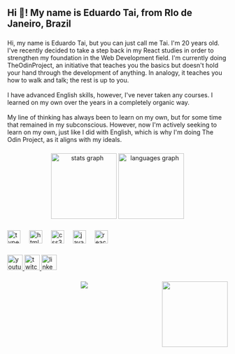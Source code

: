 <h2 align="left">Hi 👋! My name is Eduardo Tai, from RIo de Janeiro, Brazil</h2>

###

<p align="left">Hi, my name is Eduardo Tai, but you can just call me Tai. I'm 20 years old. I've recently decided to take a step back in my React studies in order to strengthen my foundation in the Web Development field. I'm currently doing TheOdinProject, an initiative that teaches you the basics but doesn't hold your hand through the development of anything. In analogy, it teaches you how to walk and talk; the rest is up to you.<br><br>I have advanced English skills, however, I've never taken any courses. I learned on my own over the years in a completely organic way.<br><br>My line of thinking has always been to learn on my own, but for some time that remained in my subconscious. However, now I'm actively seeking to learn on my own, just like I did with English, which is why I'm doing The Odin Project, as it aligns with my ideals.</p>

###

<div align="center">
  <img src="https://github-readme-stats.vercel.app/api?username=eduardotai&hide_title=false&hide_rank=false&show_icons=true&include_all_commits=true&count_private=true&disable_animations=false&theme=dracula&locale=en&hide_border=false" height="150" alt="stats graph"  />
  <img src="https://github-readme-stats.vercel.app/api/top-langs?username=eduardotai&locale=en&hide_title=false&layout=compact&card_width=320&langs_count=5&theme=dracula&hide_border=false" height="150" alt="languages graph"  />
</div>

###

<div align="left">
  <img src="https://cdn.jsdelivr.net/gh/devicons/devicon/icons/typescript/typescript-original.svg" height="30" alt="typescript logo"  />
  <img width="12" />
  <img src="https://cdn.jsdelivr.net/gh/devicons/devicon/icons/html5/html5-original.svg" height="30" alt="html5 logo"  />
  <img width="12" />
  <img src="https://cdn.jsdelivr.net/gh/devicons/devicon/icons/css3/css3-original.svg" height="30" alt="css3 logo"  />
  <img width="12" />
  <img src="https://cdn.jsdelivr.net/gh/devicons/devicon/icons/javascript/javascript-original.svg" height="30" alt="javascript logo"  />
  <img width="12" />
  <img src="https://cdn.jsdelivr.net/gh/devicons/devicon/icons/react/react-original.svg" height="30" alt="react logo"  />
</div>

###

<div align="left">
  <a href="https://www.youtube.com/@lordd10" target="_blank">
    <img src="https://img.shields.io/static/v1?message=Youtube&logo=youtube&label=&color=FF0000&logoColor=white&labelColor=&style=for-the-badge" height="35" alt="youtube logo"  />
  </a>
  <a href="https://www.twitch.tv/dlordd10" target="_blank">
    <img src="https://img.shields.io/static/v1?message=Twitch&logo=twitch&label=&color=9146FF&logoColor=white&labelColor=&style=for-the-badge" height="35" alt="twitch logo"  />
  </a>
  <a href="https://www.linkedin.com/in/eduardo-tai-de-salles-rodrigues-9389451a7/" target="_blank">
    <img src="https://img.shields.io/static/v1?message=LinkedIn&logo=linkedin&label=&color=0077B5&logoColor=white&labelColor=&style=for-the-badge" height="35" alt="linkedin logo"  />
  </a>
</div>

###

<img align="right" height="150" src="https://i.imgur.com/cDCi4Hd.png"  />

###

<div align="center">
  <img src="https://profile-counter.glitch.me/eduardotai/count.svg?"  />
</div>

###
